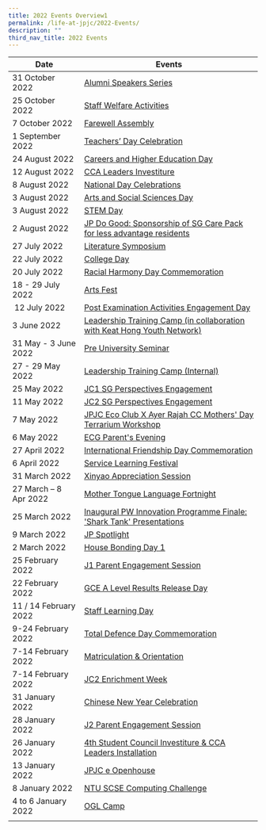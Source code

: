```yaml
---
title: 2022 Events Overview1
permalink: /life-at-jpjc/2022-Events/
description: ""
third_nav_title: 2022 Events
---
```

| Date | Events | 
| -------- | -------- |
|31 October 2022|[Alumni Speakers Series](https://www.jpjc.moe.edu.sg/life-at-jpjc/2022-Events/AlumniSpeakersSeries/)| 
|25 October 2022|[Staff Welfare Activities](https://www.jpjc.moe.edu.sg/life-at-jpjc/2022-Events/StaffWelfareActivities/)|
|7 October 2022|[Farewell Assembly](https://www.jpjc.moe.edu.sg/life-at-jpjc/2022-Events/FarewellAssembly/)| 
|1 September 2022|[Teachers’ Day Celebration](https://www.jpjc.moe.edu.sg/life-at-jpjc/2022-Events/TeachersDayCelebration/)|
|24 August 2022|[Careers and Higher Education Day](https://www.jpjc.moe.edu.sg/life-at-jpjc/2022-Events/CareersandHigherEducationDay/)| 
|12 August 2022|[CCA Leaders Investiture](https://www.jpjc.moe.edu.sg/life-at-jpjc/2022-Events/CCALeadersInvestiture/)|
|8 August 2022|[National Day Celebrations](https://www.jpjc.moe.edu.sg/life-at-jpjc/2022-Events/nationaldaycelebrations/)| 
|3 August 2022|[Arts and Social Sciences Day](https://www.jpjc.moe.edu.sg/life-at-jpjc/2022-Events/ArtsandSocialSciencesDay/)| 
|3 August 2022|[STEM Day](https://www.jpjc.moe.edu.sg/life-at-jpjc/2022-Events/stemday/)| 
|2 August 2022 |[JP Do Good: Sponsorship of SG Care Pack for less advantage residents](https://www.jpjc.moe.edu.sg/life-at-jpjc/2022-Events/jpdogood/)| 
|27 July 2022|[Literature Symposium](https://www.jpjc.moe.edu.sg/life-at-jpjc/2022-Events/LiteratureSymposium/)| 
|22 July 2022|[College Day](https://www.jpjc.moe.edu.sg/life-at-jpjc/2022-Events/collegeday/)| 
|20 July 2022|[Racial Harmony Day Commemoration](https://www.jpjc.moe.edu.sg/life-at-jpjc/2022-events/rhd-commemoration/)| 
|18 - 29 July 2022|[Arts Fest](https://www.jpjc.moe.edu.sg/life-at-jpjc/2022-Events/artsfest/)| 
| 12 July 2022 |[Post Examination Activities Engagement Day](https://www.jpjc.moe.edu.sg/life-at-jpjc/2022-Events/postexams/)| 
|   3 June 2022  |[Leadership Training Camp (in collaboration with Keat Hong Youth Network)](https://www.jpjc.moe.edu.sg/life-at-jpjc/2022-Events/LTCkeathong)| 
|  31 May - 3 June 2022   |[Pre University Seminar](https://www.jpjc.moe.edu.sg/life-at-jpjc/2022-events/pre-uni-seminar/)| 
|27 - 29 May 2022|[Leadership Training Camp (Internal)](https://www.jpjc.moe.edu.sg/life-at-jpjc/2022-Events/LTCinternal/)| 
|25 May 2022|[JC1 SG Perspectives Engagement](https://www.jpjc.moe.edu.sg/life-at-jpjc/2022-events/jc1-sg-prespectives-engagement/)| 
|   11 May 2022  |[JC2 SG Perspectives Engagement](https://www.jpjc.moe.edu.sg/life-at-jpjc/2022-events/jc2-sg-perspective-engagement/)| 
|  7 May 2022   |[JPJC Eco Club X Ayer Rajah CC Mothers' Day Terrarium Workshop](https://www.jpjc.moe.edu.sg/life-at-jpjc/2022-events/jpjc-eco-club-and-terrarium-workshop/)| 
|6 May 2022|[ECG Parent's Evening](https://www.jpjc.moe.edu.sg/life-at-jpjc/2022-events/ecg-parents-evening/)| 
|27 April 2022|[International Friendship Day Commemoration](https://www.jpjc.moe.edu.sg/life-at-jpjc/2022-events/international-friendship-day-commemoration/)| 
|6 April 2022|[Service Learning Festival](https://www.jpjc.moe.edu.sg/life-at-jpjc/2022-events/service-learning-festival/)| 
|31 March 2022|[Xinyao Appreciation Session](https://www.jpjc.moe.edu.sg/life-at-jpjc/2022-events/xinyao-appreciation-session/)| 
|27 March – 8 Apr 2022|[Mother Tongue Language Fortnight](https://www.jpjc.moe.edu.sg/life-at-jpjc/2022-events/mtl-fortnight/)| 
| 25 March 2022 |[Inaugural PW Innovation Programme Finale: 'Shark Tank' Presentations](https://www.jpjc.moe.edu.sg/life-at-jpjc/2022-events/shark-tank-presentations/)|
|9 March 2022|[JP Spotlight](https://www.jpjc.moe.edu.sg/life-at-jpjc/2022-events/jp-spotlight/)|
|2 March 2022|[House Bonding Day 1](https://www.jpjc.moe.edu.sg/life-at-jpjc/2022-events/house-bonding-day-1/)|
|25 February 2022|[J1 Parent Engagement Session](https://www.jpjc.moe.edu.sg/life-at-jpjc/2022-events/j1-parent-engagement-session/)|
|22 February 2022|[GCE A Level Results Release Day](https://www.jpjc.moe.edu.sg/life-at-jpjc/2022-events/gce-a-level-results-release-day/)|
|11 / 14 February 2022|[Staff Learning Day](https://www.jpjc.moe.edu.sg/life-at-jpjc/2022-events/staff-learning-day/)|
| 9-24 February 2022 |[Total Defence Day Commemoration](https://www.jpjc.moe.edu.sg/life-at-jpjc/2022-events/total-defence-day-commemoration/)|
|7-14 February 2022|[Matriculation & Orientation](https://www.jpjc.moe.edu.sg/life-at-jpjc/2022-events/matriculation-and-orientation/)|
|7-14 February 2022|[JC2 Enrichment Week](https://www.jpjc.moe.edu.sg/life-at-jpjc/2022-events/jc2-enrichment-week/)|
|31 January 2022|  [Chinese New Year Celebration](https://www.jpjc.moe.edu.sg/life-at-jpjc/2022-events/cny-celebration/)|
|28 January 2022| [J2 Parent Engagement Session](https://www.jpjc.moe.edu.sg/life-at-jpjc/2022-events/j2-parent-engagement-session/)  |
|26 January 2022| [4th Student Council Investiture & CCA Leaders Installation](https://www.jpjc.moe.edu.sg/life-at-jpjc/2022-events/student-council-investiture-and-cca-ldrs-installation/)|
|13 January 2022| [JPJC e Openhouse](https://www.jpjc.moe.edu.sg/life-at-jpjc/2022-events/jpjc-e-openhouse/)  |
|8 January 2022 |  [NTU SCSE Computing Challenge](https://www.jpjc.moe.edu.sg/life-at-jpjc/2022-events/ntu-scse-computing-challenge/)|
| 4 to 6 January 2022 |   [OGL Camp](https://www.jpjc.moe.edu.sg/life-at-jpjc/2022-events/ogl-camp/) |
|  |     |